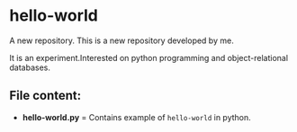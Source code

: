 # hello-world
A new repository.
This is a new repository developed by me.

It is an experiment.Interested on python programming and object-relational databases.

## File content:
- **hello-world.py** = Contains example of `hello-world` in python.
